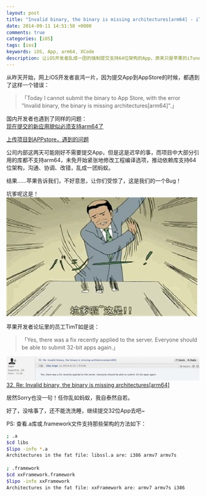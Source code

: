 ```yaml
---
layout: post
title: "Invalid binary, the binary is missing architectures[arm64] - iTunes Connect的Bug"
date: 2014-09-11 14:51:58 +0800
comments: true
categories: [iOS]
tags: [ios]
keywords: iOS, App, arm64, XCode
description: 让iOS开发者乱成一团的强制提交支持64位架构的App，原来只是苹果的iTunes Connect的Bug。
---
```


从昨天开始，网上iOS开发者哀鸿一片，因为提交App到AppStore的时候，都遇到了这样一个错误：

> 「Today I cannot submit the binary to App Store, with the error "Invalid binary, the binary is missing architectures[arm64]".」

国内开发者也遇到了同样的问题：  
[现在提交的新应用貌似必须支持arm64了](http://bbs.lbsyun.baidu.com/redirect.php?tid=12550&goto=lastpost)

[上传项目到APPstore，遇到的问题](http://www.cocoachina.com/ask/questions/show/119687)

公司内部这两天可能刚好不需要提交App，但是这是迟早的事，而项目中大部分引用的库都不支持arm64，未免开始紧张地修改工程编译选项，推动依赖库支持64位架构，沟通、协调、改错，乱成一团蚂蚁。

结果……苹果告诉我们，不好意思，让你们受惊了，这是我们的一个Bug！

<!--more-->

坑爹呢这是！  
![ios_tabbar_running](/images/2014/09/keng_die_ne.jpg)  

苹果开发者论坛里的员工TimT如是说：

> 「Yes, there was a fix recently applied to the server. Everyone should be able to submit 32-bit apps again.」

![ios_tabbar_running](/images/2014/09/invalid_arm64.png)   
[32. Re: Invalid binary, the binary is missing architectures[arm64]](https://devforums.apple.com/message/1039265#1039265)

居然Sorry也没一句！任你乱如蚂蚁，我自泰然自若。

好了，没啥事了，还不能洗洗睡，继续提交32位App去吧~  

PS: 查看.a库或.framework文件支持那些架构的方法如下：

``` bash
; .a
$cd libs
$lipo -info *.a
Architectures in the fat file: libssl.a are: i386 armv7 armv7s

; .framework
$cd xxFramework.framework
$lipo -info xxFramework
Architectures in the fat file: xxFramework are: armv7 armv7s i386

```


